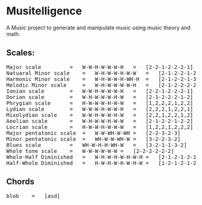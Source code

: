 # Musitelligence

A Music project to generate and manipulate music using music theory and math.

## Scales:

<pre>
Major scale 		= 	W-W-H-W-W-W-H	=	[2-2-1-2-2-2-1]
Natuaral Minor scale 	= 	W-H-W-W-H-W-W	=	[2-1-2-2-1-2-2]
Harmonic Minor scale 	= 	W-H-W-W-H-WH-H  =	[2-1-2-2-1-3-1]
Melodic Minor scale 	= 	W-H-W-W-W-W-H 	=	[2-1-2-2-2-2-1]
Ionian scale 		= 	W-W-H-W-W-W-H 	=	[2-2-1-2-2-2-1]
Dorian scale 		=	W-H-W-W-W-H-W 	=	[2-1-2-2-2-1-2]
Phrygian scale 		= 	H-W-W-W-H-W-W 	=	[1,2,2,2,1,2,2]
Lydian scale 		= 	W-W-W-H-W-W-H 	=	[2,2,2,1,2,2,1]
Mixolydian scale 	= 	W-W-H-W-W-H-W	=	[2,2,1,2,2,1,2]
Aeolian scale 		= 	W-H-W-W-H-W-W	=	[2-1-2-2-1-2-2]
Locrian scale 		= 	H-W-W-H-W-W-W	=	[1,2,2,1,2,2,2]
Major pentatonic scale  = 	W-W-WH-W-WH	=	[2-2-3-2-3]
Minor pentatonic scale 	= 	WH-W-W-WH-W	=	[3-2-2-3-2]
Blues scale 		=	WH-W-H-H-WH-W	=	[3-2-1-1-3-2]
Whole tone scale 	=	W-W-W-W-W-W	=	[2-2-2-2-2-2]
Whole-Half Diminished	=	W-H-W-H-W-H-W-H	=	[2-1-2-1-2-1-2-1]
Half-Whole Diminished	=	H-W-H-W-H-W-H-W	=	[1-2-1-2-1-2-1-2]
</pre>


## Chords

<pre>
blob 	= 	[asd]
</pre>
